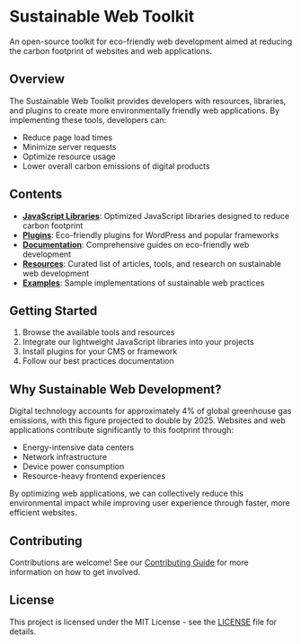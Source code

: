 # Sustainable Web Toolkit

An open-source toolkit for eco-friendly web development aimed at reducing the carbon footprint of websites and web applications.

## Overview

The Sustainable Web Toolkit provides developers with resources, libraries, and plugins to create more environmentally friendly web applications. By implementing these tools, developers can:

- Reduce page load times
- Minimize server requests
- Optimize resource usage
- Lower overall carbon emissions of digital products

## Contents

- **[JavaScript Libraries](/js-libraries)**: Optimized JavaScript libraries designed to reduce carbon footprint
- **[Plugins](/plugins)**: Eco-friendly plugins for WordPress and popular frameworks
- **[Documentation](/docs)**: Comprehensive guides on eco-friendly web development
- **[Resources](/resources)**: Curated list of articles, tools, and research on sustainable web development
- **[Examples](/examples)**: Sample implementations of sustainable web practices

## Getting Started

1. Browse the available tools and resources
2. Integrate our lightweight JavaScript libraries into your projects
3. Install plugins for your CMS or framework
4. Follow our best practices documentation

## Why Sustainable Web Development?

Digital technology accounts for approximately 4% of global greenhouse gas emissions, with this figure projected to double by 2025. Websites and web applications contribute significantly to this footprint through:

- Energy-intensive data centers
- Network infrastructure
- Device power consumption
- Resource-heavy frontend experiences

By optimizing web applications, we can collectively reduce this environmental impact while improving user experience through faster, more efficient websites.

## Contributing

Contributions are welcome! See our [Contributing Guide](/docs/CONTRIBUTING.md) for more information on how to get involved.

## License

This project is licensed under the MIT License - see the [LICENSE](/LICENSE) file for details.
